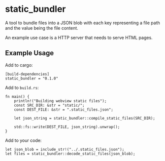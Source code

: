 # static_bundler

A tool to bundle files into a JSON blob with each key representing a file path and the value being the file content.

An example use case is a HTTP server that needs to serve HTML pages. 


## Example Usage

Add to cargo:
```
[build-dependencies]
static_bundler = "0.1.0"
```

Add to `build.rs`:
```
fn main() {
    println!("Building webview static files");
    const SRC_DIR: &str = "static/";
    const DEST_FILE: &str = ".static_files.json";

    let json_string = static_bundler::compile_static_files(SRC_DIR);

    std::fs::write(DEST_FILE, json_string).unwrap();
}
```

Add to your code:
```
let json_blob = include_str!("../.static_files.json");
let files = static_bundler::decode_static_files(json_blob);
```